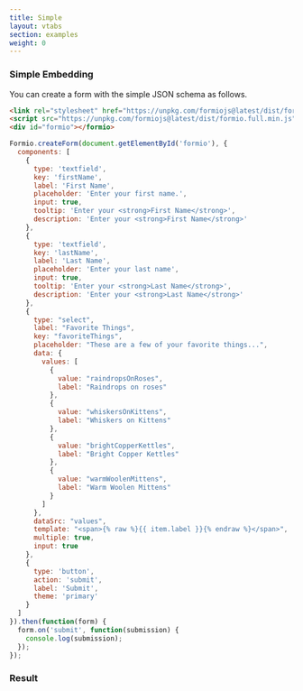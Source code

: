 ```yaml
---
title: Simple
layout: vtabs
section: examples
weight: 0
---
```

### Simple Embedding

You can create a form with the simple JSON schema as follows.

```html
<link rel="stylesheet" href="https://unpkg.com/formiojs@latest/dist/formio.full.min.css">
<script src="https://unpkg.com/formiojs@latest/dist/formio.full.min.js"></script>
<div id="formio"></formio>
```

```js
Formio.createForm(document.getElementById('formio'), {
  components: [
    {
      type: 'textfield',
      key: 'firstName',
      label: 'First Name',
      placeholder: 'Enter your first name.',
      input: true,
      tooltip: 'Enter your <strong>First Name</strong>',
      description: 'Enter your <strong>First Name</strong>'
    },
    {
      type: 'textfield',
      key: 'lastName',
      label: 'Last Name',
      placeholder: 'Enter your last name',
      input: true,
      tooltip: 'Enter your <strong>Last Name</strong>',
      description: 'Enter your <strong>Last Name</strong>'
    },
    {
      type: "select",
      label: "Favorite Things",
      key: "favoriteThings",
      placeholder: "These are a few of your favorite things...",
      data: {
        values: [
          {
            value: "raindropsOnRoses",
            label: "Raindrops on roses"
          },
          {
            value: "whiskersOnKittens",
            label: "Whiskers on Kittens"
          },
          {
            value: "brightCopperKettles",
            label: "Bright Copper Kettles"
          },
          {
            value: "warmWoolenMittens",
            label: "Warm Woolen Mittens"
          }
        ]
      },
      dataSrc: "values",
      template: "<span>{% raw %}{{ item.label }}{% endraw %}</span>",
      multiple: true,
      input: true
    },
    {
      type: 'button',
      action: 'submit',
      label: 'Submit',
      theme: 'primary'
    }
  ]
}).then(function(form) {
  form.on('submit', function(submission) {
    console.log(submission);
  });
});
```

<h3>Result</h3>
<div class="well">
<div id="formio"></div>
<script type="text/javascript">
Formio.createForm(document.getElementById('formio'), {
  components: [
    {
      type: 'textfield',
      key: 'firstName',
      label: 'First Name',
      placeholder: 'Enter your first name.',
      input: true,
      tooltip: 'Enter your <strong>First Name</strong>',
      description: 'Enter your <strong>First Name</strong>'
    },
    {
      type: 'textfield',
      key: 'lastName',
      label: 'Last Name',
      placeholder: 'Enter your last name',
      input: true,
      tooltip: 'Enter your <strong>Last Name</strong>',
      description: 'Enter your <strong>Last Name</strong>'
    },
    {
      type: "select",
      label: "Favorite Things",
      key: "favoriteThings",
      placeholder: "These are a few of your favorite things...",
      data: {
        values: [
          {
            value: "raindropsOnRoses",
            label: "Raindrops on roses"
          },
          {
            value: "whiskersOnKittens",
            label: "Whiskers on Kittens"
          },
          {
            value: "brightCopperKettles",
            label: "Bright Copper Kettles"
          },
          {
            value: "warmWoolenMittens",
            label: "Warm Woolen Mittens"
          }
        ]
      },
      dataSrc: "values",
      template: "<span>{{ item.label }}</span>",
      multiple: true,
      input: true
    },
    {
      type: 'button',
      action: 'submit',
      label: 'Submit',
      theme: 'primary'
    }
  ]
}).then(function(form) {
  form.on('submit', function(submission) {
    console.log(submission);
  });
});
</script>
</div>
